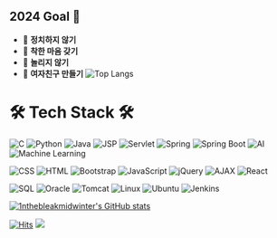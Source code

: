 ## 2024 Goal 👋
- 🌱 **정치하지 않기**
- 💖 **착한 마음 갖기**
- 🤗 **놀리지 않기**
- 🌹 **여자친구 만들기**
![Top Langs](https://github-readme-stats.vercel.app/api/top-langs/?username=1nthebleakmidwinter&layout=compact&theme=radical)

# 🛠 Tech Stack 🛠
![C](https://img.shields.io/badge/C-A8B9CC?style=flat-square&logo=C&logoColor=black)
![Python](https://img.shields.io/badge/Python-3776AB?style=flat-square&logo=python&logoColor=white)
![Java](https://img.shields.io/badge/Java-007396?style=flat-square&logo=Java&logoColor=white)
![JSP](https://img.shields.io/badge/JSP-007396?style=flat-square&logo=Java&logoColor=white)
![Servlet](https://img.shields.io/badge/Servlet-007396?style=flat-square&logo=Java&logoColor=white)
![Spring](https://img.shields.io/badge/Spring-6DB33F?style=flat-square&logo=Spring&logoColor=white)
![Spring Boot](https://img.shields.io/badge/Spring_Boot-6DB33F?style=flat-square&logo=SpringBoot&logoColor=white)
![AI](https://img.shields.io/badge/AI-FF6F00?style=flat-square&logo=Artificial-Intelligence&logoColor=white)
![Machine Learning](https://img.shields.io/badge/Machine_Learning-3776AB?style=flat-square&logo=TensorFlow&logoColor=white)

![CSS](https://img.shields.io/badge/CSS-1572B6?style=flat-square&logo=CSS3&logoColor=white)
![HTML](https://img.shields.io/badge/HTML-E34F26?style=flat-square&logo=HTML5&logoColor=white)
![Bootstrap](https://img.shields.io/badge/Bootstrap-7952B3?style=flat-square&logo=Bootstrap&logoColor=white)
![JavaScript](https://img.shields.io/badge/JavaScript-F7DF1E?style=flat-square&logo=JavaScript&logoColor=black)
![jQuery](https://img.shields.io/badge/jQuery-0769AD?style=flat-square&logo=jQuery&logoColor=white)
![AJAX](https://img.shields.io/badge/AJAX-0769AD?style=flat-square&logo=AJAX&logoColor=white)
![React](https://img.shields.io/badge/React-61DAFB?style=flat-square&logo=React&logoColor=black)

![SQL](https://img.shields.io/badge/SQL-4479A1?style=flat-square&logo=MySQL&logoColor=white)
![Oracle](https://img.shields.io/badge/Oracle-F80000?style=flat-square&logo=Oracle&logoColor=white)
![Tomcat](https://img.shields.io/badge/Tomcat-F8DC75?style=flat-square&logo=Apache-Tomcat&logoColor=black)
![Linux](https://img.shields.io/badge/Linux-FCC624?style=flat-square&logo=Linux&logoColor=black)
![Ubuntu](https://img.shields.io/badge/Ubuntu-E95420?style=flat-square&logo=Ubuntu&logoColor=white)
![Jenkins](https://img.shields.io/badge/Jenkins-D24939?style=flat-square&logo=Jenkins&logoColor=white)



[![1nthebleakmidwinter's GitHub stats](https://github-readme-stats.vercel.app/api?username=1nthebleakmidwinter&show_icons=true&theme=radical&count_private=true)](https://github.com/anuraghazra/github-readme-stats)

[![Hits](https://hits.seeyoufarm.com/api/count/incr/badge.svg?url=https%3A%2F%2Fgithub.com%2F1nthebleakmidwinter&count_bg=%2345DF22&title_bg=%23555555&icon=github.svg&icon_color=%23FFE4C4&title=hits&edge_flat=false)](https://hits.seeyoufarm.com)
<a href="https://www.instagram.com/1nthebleakmidwinter/" target="_blank"><img src="https://img.shields.io/badge/Instagram-E4405F?style=flat-square&logo=Instagram&logoColor=white"/></a>

